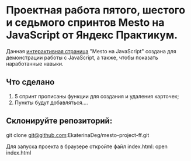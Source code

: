 # Проектная работа пятого, шестого и седьмого спринтов Mesto на JavaScript от Яндекс Практикум. 

Данная [интерактивная страница][def] "Mesto на JavaScript" создана для демонстрации работы с JavaScript, а также, чтобы показать наработанные навыки.

## Что сделано
1. 5 cпринт прописаны функции для создания и удаления карточек;
2. Пункты будут добавляться....

[def]: git@github.com:EkaterinaDeg/mesto-project-ff.git

## Склонируйте репозиторий:
git clone git@github.com:EkaterinaDeg/mesto-project-ff.git

Для запуска проекта в браузере откройте файл index.html:
open index.html
